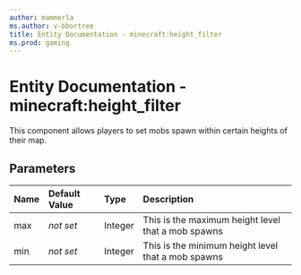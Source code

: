 ```yaml
---
author: mammerla
ms.author: v-bbortree
title: Entity Documentation - minecraft:height_filter
ms.prod: gaming
---
```


# Entity Documentation - minecraft:height_filter

This component allows players to set mobs spawn within certain heights of their map.

## Parameters


|Name |Default Value|Type |Description |
|:-----------|:-----------|:-----------|:-----------|
| max| *not set* |Integer | This is the maximum height level that a mob spawns |
| min| *not set* |Integer | This is the minimum height level that a mob spawns |
